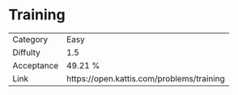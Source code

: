 # Training

<table>
    <tr>
        <td>Category</td>
        <td>Easy</td>
    </tr>
    <tr>
        <td>Diffulty</td>
        <td>1.5</td>
    </tr>
    <tr>
        <td>Acceptance</td>
        <td>49.21 %</td>
    </tr>
    <tr>
        <td>Link</td>
        <td>https://open.kattis.com/problems/training</td>
    </tr>
</table>